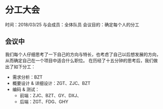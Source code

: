 # 分工大会

时间：2018/03/25
与会成员：全体队员
会议目的：确定每个人的分工

## 会议中
我们每个人仔细思考了一下自己的方向与特长，也考虑了自己以后想发展的方向，从而确定自己在一个项目中适合什么职位。
在历经了十五分钟的思考后，我们做出了如下分工：

- 需求分析：BZT
- 概要设计 & 详细设计：ZGT、ZJC、BZT
- 编码 & 测试：
  - 前端：ZJC、BZT、GY、DXJ、
  - 后端：ZGT、FDG、GHY